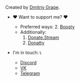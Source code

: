 Created by [Dmitriy Grape](https://github.com/GrapeoffJS).

* ❤️ Want to support me? ❤️
  * Preferred ways:
    2. [Boosty](https://boosty.to/grapeoff)
  * Additionally:
    1. [Donate.Stream](https://donate.stream/donate_62eaa193a0e75)
    2. [Donatty](https://donatty.com/grapeoff)

* I'm in touch: 📞
  * [Discord](https://discord.com/users/507949027896328193)
  * [VK](https://vk.com/grapeoffjs)
  * [Telegram](https://t.me/grapeoffjs)
